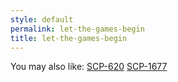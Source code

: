 ```yaml
---
style: default
permalink: let-the-games-begin
title: let-the-games-begin
---
```

You may also like:
[SCP-620](http://scp-wiki.net/scp-620)
[SCP-1677](http://scp-wiki.net/scp-1677)